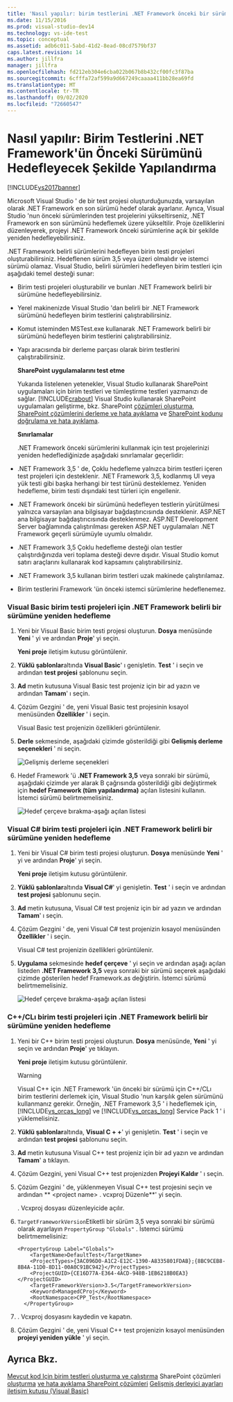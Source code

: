 ```yaml
---
title: 'Nasıl yapılır: birim testlerini .NET Framework önceki bir sürümünü hedeflemek için yapılandırma | Microsoft Docs'
ms.date: 11/15/2016
ms.prod: visual-studio-dev14
ms.technology: vs-ide-test
ms.topic: conceptual
ms.assetid: adb6c011-5abd-41d2-8ead-08cd7579bf37
caps.latest.revision: 14
ms.author: jillfra
manager: jillfra
ms.openlocfilehash: fd212eb304e6cba022b067b8b432cf00fc3f87ba
ms.sourcegitcommit: 6cfffa72af599a9d667249caaaa411bb28ea69fd
ms.translationtype: MT
ms.contentlocale: tr-TR
ms.lasthandoff: 09/02/2020
ms.locfileid: "72660547"
---
```

# <a name="how-to-configure-unit-tests-to-target-an-earlier-version-of-the-net-framework"></a>Nasıl yapılır: Birim Testlerini .NET Framework'ün Önceki Sürümünü Hedefleyecek Şekilde Yapılandırma
[!INCLUDE[vs2017banner](../includes/vs2017banner.md)]

Microsoft Visual Studio ' de bir test projesi oluşturduğunuzda, varsayılan olarak .NET Framework en son sürümü hedef olarak ayarlanır. Ayrıca, Visual Studio 'nun önceki sürümlerinden test projelerini yükseltirseniz, .NET Framework en son sürümünü hedeflemek üzere yükseltilir. Proje özelliklerini düzenleyerek, projeyi .NET Framework önceki sürümlerine açık bir şekilde yeniden hedefleyebilirsiniz.

 .NET Framework belirli sürümlerini hedefleyen birim testi projeleri oluşturabilirsiniz. Hedeflenen sürüm 3,5 veya üzeri olmalıdır ve istemci sürümü olamaz. Visual Studio, belirli sürümleri hedefleyen birim testleri için aşağıdaki temel desteği sunar:

- Birim testi projeleri oluşturabilir ve bunları .NET Framework belirli bir sürümüne hedefleyebilirsiniz.

- Yerel makinenizde Visual Studio 'dan belirli bir .NET Framework sürümünü hedefleyen birim testlerini çalıştırabilirsiniz.

- Komut isteminden MSTest.exe kullanarak .NET Framework belirli bir sürümünü hedefleyen birim testlerini çalıştırabilirsiniz.

- Yapı aracısında bir derleme parçası olarak birim testlerini çalıştırabilirsiniz.

  **SharePoint uygulamalarını test etme**

  Yukarıda listelenen yetenekler, Visual Studio kullanarak SharePoint uygulamaları için birim testleri ve tümleştirme testleri yazmanızı de sağlar. [!INCLUDE[crabout](../includes/crabout-md.md)] Visual Studio kullanarak SharePoint uygulamaları geliştirme, bkz. SharePoint [çözümleri oluşturma](https://msdn.microsoft.com/library/4bfb1e59-97c9-4594-93f8-3068b4eb9631), [SharePoint çözümlerini derleme ve hata ayıklama](https://msdn.microsoft.com/library/c9e7c9ab-4eb3-40cd-a9b9-6c2a896f70ae) ve [SharePoint kodunu doğrulama ve hata ayıklama](https://msdn.microsoft.com/library/b5f3bce2-6a51-41b1-a292-9e384bae420c).

  **Sınırlamalar**

  .NET Framework önceki sürümlerini kullanmak için test projelerinizi yeniden hedeflediğinizde aşağıdaki sınırlamalar geçerlidir:

- .NET Framework 3,5 ' de, Çoklu hedefleme yalnızca birim testleri içeren test projeleri için desteklenir. .NET Framework 3,5, kodlanmış UI veya yük testi gibi başka herhangi bir test türünü desteklemez. Yeniden hedefleme, birim testi dışındaki test türleri için engellenir.

- .NET Framework önceki bir sürümünü hedefleyen testlerin yürütülmesi yalnızca varsayılan ana bilgisayar bağdaştırıcısında desteklenir. ASP.NET ana bilgisayar bağdaştırıcısında desteklenmez. ASP.NET Development Server bağlamında çalıştırılması gereken ASP.NET uygulamaları .NET Framework geçerli sürümüyle uyumlu olmalıdır.

- .NET Framework 3,5 Çoklu hedefleme desteği olan testler çalıştırdığınızda veri toplama desteği devre dışıdır. Visual Studio komut satırı araçlarını kullanarak kod kapsamını çalıştırabilirsiniz.

- .NET Framework 3,5 kullanan birim testleri uzak makinede çalıştırılamaz.

- Birim testlerini Framework 'ün önceki istemci sürümlerine hedeflenemez.

### <a name="re-targeting-to-a-specific-version-of-the-net-framework-for-visual-basic-unit-test-projects"></a>Visual Basic birim testi projeleri için .NET Framework belirli bir sürümüne yeniden hedefleme

1. Yeni bir Visual Basic birim testi projesi oluşturun. **Dosya** menüsünde **Yeni** ' yi ve ardından **Proje**' yi seçin.

     **Yeni proje** iletişim kutusu görüntülenir.

2. **Yüklü şablonlar**altında **Visual Basic**' ı genişletin. **Test** ' i seçin ve ardından **test projesi** şablonunu seçin.

3. **Ad** metin kutusuna Visual Basic test projeniz için bir ad yazın ve ardından **Tamam**' ı seçin.

4. Çözüm Gezgini ' de, yeni Visual Basic test projesinin kısayol menüsünden **Özellikler** ' i seçin.

     Visual Basic test projenizin özellikleri görüntülenir.

5. **Derle** sekmesinde, aşağıdaki çizimde gösterildiği gibi **Gelişmiş derleme seçenekleri** ' ni seçin.

     ![Gelişmiş derleme seçenekleri](../test/media/howtoconfigureunittest35frameworka.png "HowToConfigureUnitTest35FrameworkA")

6. Hedef Framework 'ü **.NET Framework 3,5** veya sonraki bir sürümü, aşağıdaki çizimde yer alarak B çağrısında gösterildiği gibi değiştirmek için **hedef Framework (tüm yapılandırma)** açılan listesini kullanın. İstemci sürümü belirtmemelisiniz.

     ![Hedef çerçeve bırakma&#45;aşağı açılan listesi](../test/media/howtoconfigureunitest35frameworkstepb.png "HowToConfigureUniTest35FrameworkStepB")

### <a name="re-targeting-to-a-specific-version-of-the-net-framework-for-visual-c-unit-test-projects"></a>Visual C# birim testi projeleri için .NET Framework belirli bir sürümüne yeniden hedefleme

1. Yeni bir Visual C# birim testi projesi oluşturun. **Dosya** menüsünde **Yeni** ' yi ve ardından **Proje**' yi seçin.

     **Yeni proje** iletişim kutusu görüntülenir.

2. **Yüklü şablonlar**altında **Visual C#**' yi genişletin. **Test** ' i seçin ve ardından **test projesi** şablonunu seçin.

3. **Ad** metin kutusuna, Visual C# test projeniz için bir ad yazın ve ardından **Tamam**' ı seçin.

4. Çözüm Gezgini ' de, yeni Visual C# test projenizin kısayol menüsünden **Özellikler** ' i seçin.

     Visual C# test projenizin özellikleri görüntülenir.

5. **Uygulama** sekmesinde **hedef çerçeve** ' yi seçin ve ardından aşağı açılan listeden **.NET Framework 3,5** veya sonraki bir sürümü seçerek aşağıdaki çizimde gösterilen hedef Framework.as değiştirin. İstemci sürümü belirtmemelisiniz.

     ![Hedef çerçeve bırakma&#45;aşağı açılan listesi](../test/media/howtoconfigureunittest35frameworkcsharp.png "HowToConfigureUnitTest35FrameworkCSharp")

### <a name="re-targeting-to-a-specific-version-of-the-net-framework-for-ccli-unit-test-projects"></a>C++/CLı birim testi projeleri için .NET Framework belirli bir sürümüne yeniden hedefleme

1. Yeni bir C++ birim testi projesi oluşturun. **Dosya** menüsünde, **Yeni** ' yi seçin ve ardından **Proje**' ye tıklayın.

     **Yeni proje** iletişim kutusu görüntülenir.

    > [!WARNING]
    > Visual C++ için .NET Framework 'ün önceki bir sürümü için C++/CLı birim testlerini derlemek için, Visual Studio 'nun karşılık gelen sürümünü kullanmanız gerekir. Örneğin, .NET Framework 3,5 ' i hedeflemek için, [!INCLUDE[vs_orcas_long](../includes/vs-orcas-long-md.md)] ve [!INCLUDE[vs_orcas_long](../includes/vs-orcas-long-md.md)] Service Pack 1 ' i yüklemelisiniz.

2. **Yüklü şablonlar**altında, **Visual C + +**' yi genişletin. **Test** ' i seçin ve ardından **test projesi** şablonunu seçin.

3. **Ad** metin kutusuna Visual C++ test projeniz için bir ad yazın ve ardından **Tamam**' a tıklayın.

4. Çözüm Gezgini, yeni Visual C++ test projenizden **Projeyi Kaldır** ' ı seçin.

5. Çözüm Gezgini ' de, yüklenmeyen Visual C++ test projesini seçin ve ardından ** \<project name> . vcxproj Düzenle**' yi seçin.

     . Vcxproj dosyası düzenleyicide açılır.

6. `TargetFrameworkVersion`Etiketli bir sürüm 3,5 veya sonraki bir sürümü olarak ayarlayın `PropertyGroup` `"Globals"` . İstemci sürümü belirtmemelisiniz:

    ```
    <PropertyGroup Label="Globals">
        <TargetName>DefaultTest</TargetName>
        <ProjectTypes>{3AC096D0-A1C2-E12C-1390-A8335801FDAB};{8BC9CEB8-8B4A-11D0-8D11-00A0C91BC942}</ProjectTypes>
        <ProjectGUID>{CE16D77A-E364-4ACD-948B-1EB6218B0EA3}</ProjectGUID>
        <TargetFrameworkVersion>3.5</TargetFrameworkVersion>
        <Keyword>ManagedCProj</Keyword>
        <RootNamespace>CPP_Test</RootNamespace>
      </PropertyGroup>

    ```

7. . Vcxproj dosyasını kaydedin ve kapatın.

8. Çözüm Gezgini ' de, yeni Visual C++ test projenizin kısayol menüsünden **projeyi yeniden yükle** ' yi seçin.

## <a name="see-also"></a>Ayrıca Bkz.
 [Mevcut kod Için birim testleri oluşturma ve çalıştırma](https://msdn.microsoft.com/e8370b93-085b-41c9-8dec-655bd886f173) SharePoint çözümleri [oluşturma](https://msdn.microsoft.com/library/4bfb1e59-97c9-4594-93f8-3068b4eb9631) [ve hata ayıklama SharePoint çözümleri](https://msdn.microsoft.com/library/c9e7c9ab-4eb3-40cd-a9b9-6c2a896f70ae) [Gelişmiş derleyici ayarları iletişim kutusu (Visual Basic)](../ide/reference/advanced-compiler-settings-dialog-box-visual-basic.md)
